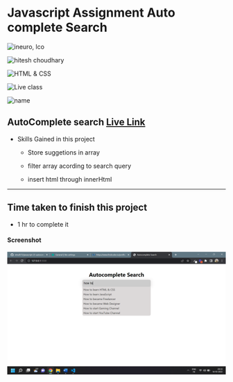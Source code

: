 # Javascript Assignment Auto complete Search

![ineuro, lco](https://img.shields.io/badge/iNeuron-LCO-green)

![hitesh choudhary](https://img.shields.io/badge/Hitesh--Choudhary-Full--stack--JS--bootcamp-red)

![HTML & CSS](https://img.shields.io/badge/JAVASCRIPT-DOM-orange)

![Live class](https://img.shields.io/badge/LIVE--CLASS-PROJECT--AUTO--COMPLETE--SEARXH-UP-lightgrey)

![name](https://img.shields.io/badge/Vimal--Kumar-lightgrey)

## AutoComplete search [Live Link](https://name-conversion-js.netlify.app/)

- Skills Gained in this project

  - Store suggetions in array

  - filter array acording to search query

  - insert html through innerHtml

---

## Time taken to finish this project

- 1 hr to complete it

#### Screenshot

![Desktop](./Images/autocomp.png)
